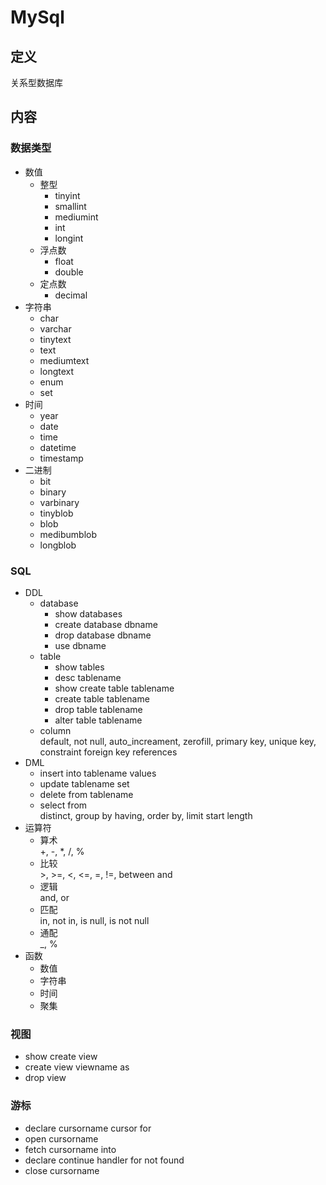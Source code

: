# MySql #

## 定义 ##
关系型数据库

## 内容 ##
### 数据类型 ###
  - 数值
    - 整型
      - tinyint
      - smallint
      - mediumint
      - int
      - longint
    - 浮点数
      - float
      - double
    - 定点数
      - decimal
  - 字符串
    - char
    - varchar
    - tinytext
    - text
    - mediumtext
    - longtext
    - enum
    - set
  - 时间
    - year
    - date
    - time
    - datetime
    - timestamp
  - 二进制
    - bit
    - binary
    - varbinary
    - tinyblob
    - blob
    - medibumblob
    - longblob

### SQL ###
  - DDL
    - database
      - show databases 
      - create database dbname 
      - drop database dbname
      - use dbname
    - table
      - show tables
      - desc tablename
      - show create table tablename
      - create table tablename
      - drop table tablename
      - alter table tablename
    - column  
      default, not null, auto_increament, zerofill, primary key, unique key, constraint foreign key references
  - DML 
    - insert into tablename values
    - update tablename set 
    - delete from tablename
    - select from   
      distinct, group by having, order by, limit start length
  - 运算符
    - 算术  
    +, -, *, /, %
    - 比较  
    \>, >=, <, <=, =, !=, between and
    - 逻辑  
    and, or
    - 匹配  
    in, not in, is null, is not null
    - 通配  
    _, %
  - 函数
    - 数值
    - 字符串
    - 时间
    - 聚集

### 视图 ###
  - show create view
  - create view viewname as
  - drop view

### 游标 ###
  - declare cursorname cursor for
  - open cursorname
  - fetch cursorname into 
  - declare continue handler for not found
  - close cursorname